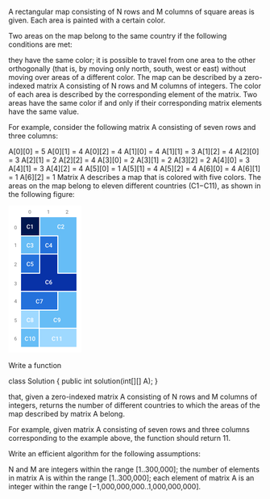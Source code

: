 A rectangular map consisting of N rows and M columns of square areas is given. Each area is painted with a certain color.

Two areas on the map belong to the same country if the following conditions are met:

they have the same color;
it is possible to travel from one area to the other orthogonally (that is, by moving only north, south, west or east) without moving over areas of a different color.
The map can be described by a zero-indexed matrix A consisting of N rows and M columns of integers. The color of each area is described by the corresponding element of the matrix. Two areas have the same color if and only if their corresponding matrix elements have the same value.

For example, consider the following matrix A consisting of seven rows and three columns:

A[0][0] = 5    A[0][1] = 4    A[0][2] = 4
A[1][0] = 4    A[1][1] = 3    A[1][2] = 4
A[2][0] = 3    A[2][1] = 2    A[2][2] = 4
A[3][0] = 2    A[3][1] = 2    A[3][2] = 2
A[4][0] = 3    A[4][1] = 3    A[4][2] = 4
A[5][0] = 1    A[5][1] = 4    A[5][2] = 4
A[6][0] = 4    A[6][1] = 1    A[6][2] = 1
Matrix A describes a map that is colored with five colors. The areas on the map belong to eleven different countries (C1−C11), as shown in the following figure:

![image](pic.png)

Write a function

class Solution { public int solution(int[][] A); }

that, given a zero-indexed matrix A consisting of N rows and M columns of integers, returns the number of different countries to which the areas of the map described by matrix A belong.

For example, given matrix A consisting of seven rows and three columns corresponding to the example above, the function should return 11.

Write an efficient algorithm for the following assumptions:

N and M are integers within the range [1..300,000];
the number of elements in matrix A is within the range [1..300,000];
each element of matrix A is an integer within the range [−1,000,000,000..1,000,000,000].